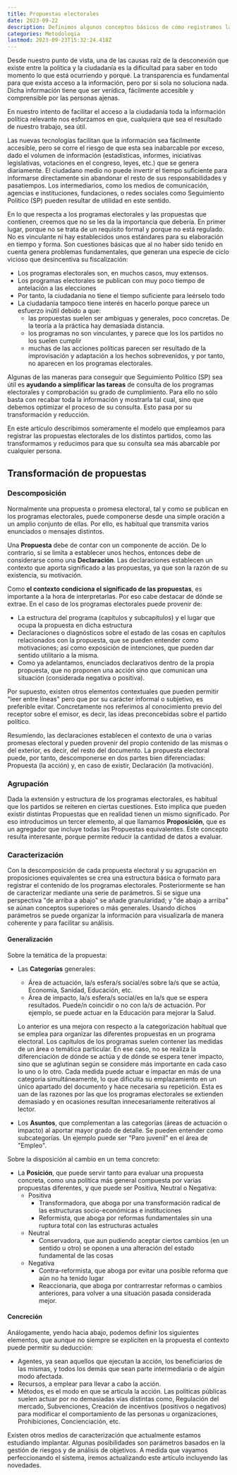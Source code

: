 ```yaml
---
title: Propuestas electorales
date: 2023-09-22
description: Definimos algunos conceptos básicos de cómo registramos las propuestas y detallamos los parámetros que empleamos para su caracterización.
categories: Metodología
lastmod: 2023-09-23T15:32:24.418Z
---
```

Desde nuestro punto de vista, una de las causas raíz de la desconexión que existe entre la política y la ciudadanía es la dificultad para saber en todo momento lo que está ocurriendo y porqué. La transparencia es fundamental para que exista acceso a la información, pero por si sola no soluciona nada. Dicha información tiene que ser verídica, fácilmente accesible y comprensible por las personas ajenas.  

En nuestro intento de facilitar el acceso a la ciudadanía toda la información política relevante nos esforzamos en que, cualquiera que sea el resultado de nuestro trabajo, sea útil. 

Las nuevas tecnologías facilitan que la información sea fácilmente accesible, pero se corre el riesgo de que esta sea inabarcable por exceso, dado el volumen de información (estadísticas, informes, iniciativas legislativas, votaciones en el congreso, leyes, etc.) que se genera diariamente. El ciudadano medio no puede invertir el tiempo suficiente para informarse directamente sin abandonar el resto de sus responsabilidades y pasatiempos. Los intermediarios, como los medios de comunicación, agencias e instituciones, fundaciones, o redes sociales como Seguimiento Político (SP) pueden resultar de utilidad en este sentido.

En lo que respecta a los programas electorales y las propuestas que contienen, creemos que no se les da la importancia que debería. En primer lugar, porque no se trata de un requisito formal y porque no está regulado. No es vinculante ni hay establecidos unos estándares para su elaboración en tiempo y forma. Son cuestiones básicas que al no haber sido tenido en cuenta genera problemas fundamentales, que generan una especie de ciclo vicioso que desincentiva su fiscalización:
- Los programas electorales son, en muchos casos, muy extensos.
- Los programas electorales se publican con muy poco tiempo de antelación a las elecciones
- Por tanto, la ciudadanía no tiene el tiempo suficiente para leérselo todo
- La ciudadanía tampoco tiene interés en hacerlo porque parece un esfuerzo inútil debido a que:
    - las propuestas suelen ser ambiguas y generales, poco concretas. De la teoría a la práctica hay demasiada distancia.
    - los programas no son vinculantes, y parece que los los partidos no los suelen cumplir
    - muchas de las acciones políticas parecen ser resultado de la improvisación y adaptación a los hechos sobrevenidos, y por tanto, no aparecen en los programas electorales. 

Algunas de las maneras para conseguir que Seguimiento Político (SP) sea útil es **ayudando a simplificar las tareas** de  consulta de los programas electorales y comprobación su grado de cumplimiento. Para ello no sólo basta con recabar toda la información y mostrarla tal cual, sino que debemos optimizar el proceso de su consulta. Esto pasa por su transformación y reducción. 

En este artículo describimos someramente el modelo que empleamos para registrar las propuestas electorales de los distintos partidos, como las transformamos y reducimos para que su consulta sea más abarcable por cualquier persona. 

## Transformación de propuestas
### Descomposición
Normalmente una propuesta o promesa electoral, tal y como se publican en los programas electorales, puede componerse desde una simple oración a un amplio conjunto de ellas. Por ello, es habitual que transmita varios enunciados o mensajes distintos. 

Una **Propuesta** debe de contar con un componente de acción. De lo contrario, si se limita a establecer unos hechos, entonces debe de considerarse como una **Declaración**. Las declaraciones establecen un contexto que aporta significado a las propuestas, ya que son la razón de su existencia, su motivación.

Como __el contexto condiciona el significado de las propuestas__, es importante a la hora de interpretarlas. Por eso cabe destacar de dónde se extrae. En el caso de los programas electorales puede provenir de:
- La estructura del programa (capítulos y subcapítulos) y el lugar que ocupa la propuesta en dicha estructura
- Declaraciones o diagnósticos sobre el estado de las cosas en capítulos relacionados con la propuesta, que se pueden entender como motivaciones; así como exposición de intenciones, que pueden dar sentido utilitario a la misma.
- Como ya adelantamos, enunciados declarativos dentro de la propia propuesta, que no proponen una acción sino que comunican una situación (considerada negativa o positiva).

Por supuesto, existen otros elementos contextuales que pueden permitir "leer entre líneas" pero que por su carácter informal o subjetivo, es preferible evitar. Concretamente nos referimos al conocimiento previo del receptor sobre el emisor, es decir, las ideas preconcebidas sobre el partido político.

Resumiendo, las declaraciones establecen el contexto de una o varias promesas electoral y pueden provenir del propio contenido de las mismas o del exterior, es decir, del resto del documento. La propuesta electoral puede, por tanto, descomponerse en dos partes bien diferenciadas: Propuesta (la acción) y, en caso de existir, Declaración (la motivación).

### Agrupación
Dada la extensión y estructura de los programas electorales, es habitual que los partidos se reiteren en ciertas cuestiones. Esto implica que pueden existir distintas Propuestas que en realidad tienen un mismo significado. Por eso introducimos un tercer elemento, al que llamamos **Proposición**, que es un agregador que incluye todas las Propuestas equivalentes. Este concepto resulta interesante, porque permite reducir la cantidad de datos a evaluar.

### Caracterización
Con la descomposición de cada propuesta electoral y su agrupación en proposiciones equivalentes se crea una estructura básica o formato para registrar el contenido de los programas electorales. Posteriormente se han de caracterizar mediante una serie de parámetros. Si se sigue una perspectiva "de arriba a abajo" se añade granularidad; y "de abajo a arriba" se aúnan conceptos superiores o más generales. Usando dichos parámetros se puede organizar la información para visualizarla de manera coherente y para facilitar su análisis.

#### Generalización
Sobre la temática de la propuesta:
- Las **Categorías** generales:
    - Área de actuación, la/s esfera/s social/es sobre la/s que se actúa, Economía, Sanidad, Educación, etc.
    - Área de impacto, la/s esfera/s social/es en la/s que se espera resultados. Puede/n coincidir o no con la/s de actuación. Por ejemplo, se puede actuar en la Educación para mejorar la Salud.

    Lo anterior es una mejora con respecto a la categorización habitual que se emplea para organizar las diferentes propuestas en un programa electoral. Los capítulos de los programas suelen contener las medidas de un área o temática particular. En ese caso, no se realiza la diferenciación de dónde se actúa y de dónde se espera tener impacto, sino que se aglutinan según se considere más importante en cada caso lo uno o lo otro. Cada medida puede actuar e impactar en más de una categoría simultáneamente, lo que dificulta su emplazamiento en un único apartado del documento y hace necesaria su repetición. Esta es uan de las razones por las que los programas electorales se extienden demasiado y en ocasiones resultan innecesariamente reiterativos al lector.

- Los **Asuntos**, que complementan a las categorías (áreas de actuación o impacto) al aportar mayor grado de detalle. Se pueden entender como subcategorías. Un ejemplo puede ser "Paro juvenil" en el área de "Empleo".

Sobre la disposición al cambio en un tema concreto:
- La **Posición**, que puede servir tanto para evaluar una propuesta concreta, como una política más general compuesta por varias propuestas diferentes, y que puede ser Positiva, Neutral o Negativa:
    - Positiva
        - Transformadora, que aboga por una transformación radical de las estructuras socio-económicas e instituciones
        - Reformista, que aboga por reformas fundamentales sin una ruptura total con las estructuras actuales
    - Neutral
        - Conservadora, que aun pudiendo aceptar ciertos cambios (en un sentido u otro) se oponen a una alteración del estado fundamental de las cosas
    - Negativa
        - Contra-reformista, que aboga por evitar una posible reforma que aún no ha tenido lugar
        - Reaccionaria, que aboga por contrarrestar reformas o cambios anteriores, para volver a una situación pasada considerada mejor. 

#### Concreción
Análogamente, yendo hacia abajo, podemos definir los siguientes elementos, que aunque no siempre se expliciten en la propuesta el contexto puede permitir su deducción:
- Agentes, ya sean aquellos que ejecutan la acción, los beneficiarios de las mismas, y todos los demás que sean parte intermediaria o de algún modo afectada.
- Recursos, a emplear para llevar a cabo la acción.
- Métodos, es el modo en que se articula la acción. Las políticas públicas suelen actuar por no demasiadas vías distintas como, Regulación del mercado, Subvenciones, Creación de incentivos (positivos o negativos) para modificar el comportamiento de las personas u organizaciones, Prohibiciones, Concienciación, etc.

Existen otros medios de caracterización que actualmente estamos estudiando implantar. Algunas posibilidades son parámetros basados en la gestión de riesgos y de análisis de objetivos. A medida que vayamos perfeccionando el sistema, iremos actualizando este artículo incluyendo las novedades.